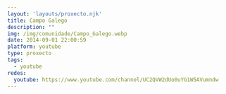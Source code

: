 ```yaml
---
layout: 'layouts/proxecto.njk'
title: Campo Galego
description: ""
img: /img/comunidade/Campo_Galego.webp
date: 2014-09-01 22:00:59
platform: youtube
type: proxecto
tags:
  - youtube
redes:
  youtube: https://www.youtube.com/channel/UC2QVW2dUo0uYG1W5AVumndw
---
```

